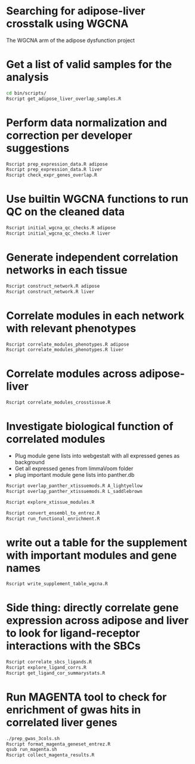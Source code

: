 # Searching for adipose-liver crosstalk using WGCNA

The WGCNA arm of the adipose dysfunction project

# Get a list of valid samples for the analysis
```bash
cd bin/scripts/
Rscript get_adipose_liver_overlap_samples.R
```

# Perform data normalization and correction per developer suggestions
```bash
Rscript prep_expression_data.R adipose
Rscript prep_expression_data.R liver
Rscript check_expr_genes_overlap.R
```

# Use builtin WGCNA functions to run QC on the cleaned data
```bash
Rscript initial_wgcna_qc_checks.R adipose
Rscript initial_wgcna_qc_checks.R liver
```

# Generate independent correlation networks in each tissue
```bash
Rscript construct_network.R adipose
Rscript construct_network.R liver
```

# Correlate modules in each network with relevant phenotypes
```bash
Rscript correlate_modules_phenotypes.R adipose
Rscript correlate_modules_phenotypes.R liver
```

# Correlate modules across adipose-liver
```bash
Rscript correlate_modules_crosstissue.R
```

# Investigate biological function of correlated modules

* Plug module gene lists into webgestalt with all expressed genes as background
* Get all expressed genes from limmaVoom folder
* plug important module gene lists into panther.db

```bash
Rscript overlap_panther_xtissuemods.R A_lightyellow
Rscript overlap_panther_xtissuemods.R L_saddlebrown
```

```bash
Rscript explore_xtissue_modules.R
```


```bash
Rscript convert_ensembl_to_entrez.R
Rscript run_functional_enrichment.R
```

# write out a table for the supplement with important modules and gene names
```bash
Rscript write_supplement_table_wgcna.R
```


# Side thing: directly correlate gene expression across adipose and liver to look for ligand-receptor interactions with the SBCs

```bash
Rscript correlate_sbcs_ligands.R 
Rscript explore_ligand_corrs.R 
Rscript get_ligand_cor_summarystats.R
```

# Run MAGENTA tool to check for enrichment of gwas hits in correlated liver genes
```bash 
./prep_gwas_3cols.sh 
Rscript format_magenta_geneset_entrez.R
qsub run_magenta.sh
Rscript collect_magenta_results.R
```







